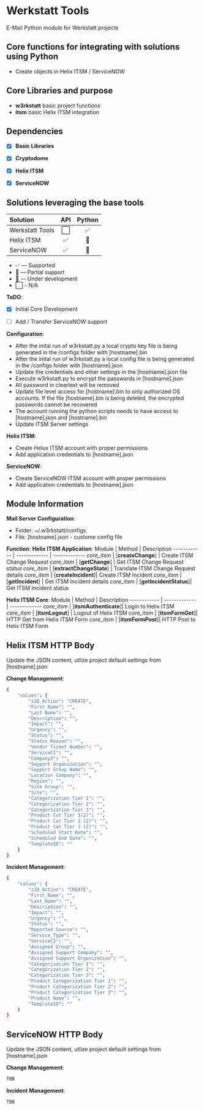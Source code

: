 # Werkstatt Tools
E-Mail Python module for Werkstatt projects

## Core functions for integrating with solutions using Python
- Create objects in Helix ITSM / ServiceNOW

## Core Libraries and purpose
- **w3rkstatt** basic project functions
- **itsm** basic Helix ITSM integration

## Dependencies
- [X] **Basic Libraries**
- [X] **Cryptodome**
- [X] **Helix ITSM**
- [X] **ServiceNOW**


## Solutions leveraging the base tools
| Solution                  | API           | Python        |
| :-------------            | :---:         | :---:         | 
| Werkstatt Tools           | ⬜            | ✅    | 
| Helix ITSM                | ✅            | 🔶    | 
| ServiceNOW                | ✅            | 🚧    | 



* ✅ — Supported
* 🔶 — Partial support
* 🚧 — Under development
* ⬜ - N/A ️


**ToDO**: 
- [x] Initial Core Development
- [ ] Add / Transfer ServiceNOW support


**Configuration**: 
- After the inital run of w3rkstatt.py a local crypto key file is being generated in the /configs folder with [hostname].bin
- After the inital run of w3rkstatt.py a local config file is being generated in the /configs folder with [hostname].json
- Update the credentials and other settings in the [hostname].json file
- Execute w3rkstatt.py to encrypt the passwords in [hostname].json
- All password in cleartext will be removed
- Update file level access for [hostname].bin to only authorized OS accounts. If the file [hostname].bin is being deleted, the encrypted passwords cannot be recovered 
- The account running the python scripts needs to have access to [hostname].json and [hostname].bin
- Update ITSM Server settings

**Helix ITSM**:
- Create Helux ITSM account with proper permissions
- Add application credentials to [hostname].json

**ServiceNOW**:
- Create ServiceNOW ITSM account with proper permissions
- Add application credentials to [hostname].json

## Module Information
**Mail Server Configuration**: 
- Folder: ~/.w3rkstatt/configs
- File: [hostname].json - custome config file


**Function**:
**Helix ITSM Application**:
Module | Method | Description
------------ | ------------- | -------------
*core_itsm* | [**createChange**] | Create ITSM Change Request
*core_itsm* | [**getChange**] | Get ITSM Change Request status
*core_itsm* | [**extractChangeState**] | Translate ITSM Change Request details
*core_itsm* | [**createIncident**]| Create ITSM Incident
*core_itsm* | [**getIncident**] | Get ITSM Incident details
*core_itsm* | [**getIncidentStatus**]| Get ITSM Incident status

**Helix ITSM Core**:
Module | Method | Description
------------ | ------------- | -------------
*core_itsm* | [**itsmAuthenticate**]| Login to Helix ITSM
*core_itsm* | [**itsmLogout**] | Logout of Helix ITSM
*core_itsm* | [**itsmFormGet**]| HTTP Get from Helix ITSM Form
*core_itsm* | [**itsmFormPost**]| HTTP Post to Helix ITSM Form


## Helix ITSM HTTP Body
Update the JSON content, utlize project default settings from [hostname].json


**Change Management**:
```bash
{
	"values": {
		"z1D_Action": "CREATE",
		"First Name": "",
		"Last Name": "",
		"Description": "",
		"Impact": "",
		"Urgency": "",
		"Status": "",
		"Status Reason": "",
		"Vendor Ticket Number": "",
		"ServiceCI": "",
		"Company3": "",
		"Support Organization": "",
		"Support Group Name": "",
		"Location Company": "",
		"Region": "",
		"Site Group": "",
		"Site": "",
		"Categorization Tier 1": "",
		"Categorization Tier 2": "",
		"Categorization Tier 3": "",
		"Product Cat Tier 1(2)": "",
		"Product Cat Tier 2 (2)": "",
		"Product Cat Tier 3 (2)": "",
		"Scheduled Start Date": "",
		"Scheduled End Date": "",
		"TemplateID": ""
	}
}
```


**Incident Management**:
```bash
{
	"values": {
		"z1D_Action": "CREATE",
		"First_Name": "",
		"Last_Name": "",
		"Description": "",
		"Impact": "",
		"Urgency": "",
		"Status": "",
		"Reported Source": "",
		"Service_Type": "",
		"ServiceCI": "",
		"Assigned Group": "",
		"Assigned Support Company": "",
		"Assigned Support Organization": "",
		"Categorization Tier 1": "",
		"Categorization Tier 2": "",
		"Categorization Tier 3": "",
		"Product Categorization Tier 1": "",
		"Product Categorization Tier 2": "",
		"Product Categorization Tier 3": "",
		"Product Name": "",
		"TemplateID": ""
	}
}
```

## ServiceNOW HTTP Body
Update the JSON content, utlize project default settings from [hostname].json

**Change Management**:
```bash
TBB
```


**Incident Management**:
```bash
TBB
```